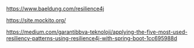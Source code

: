 https://www.baeldung.com/resilience4j

https://site.mockito.org/

https://medium.com/garantibbva-teknoloji/applying-the-five-most-used-resiliency-patterns-using-resilience4j-with-spring-boot-1cc695988d